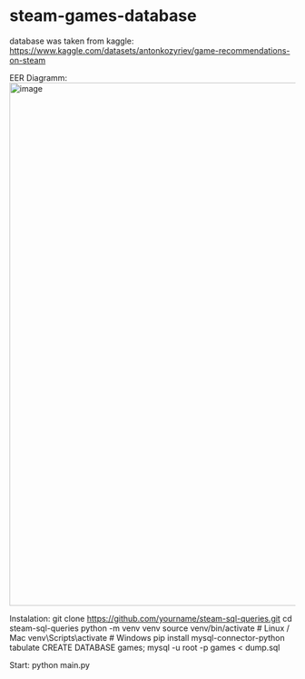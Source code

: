 # steam-games-database
database was taken from kaggle:
https://www.kaggle.com/datasets/antonkozyriev/game-recommendations-on-steam

EER Diagramm:
<img width="1130" height="922" alt="image" src="https://github.com/user-attachments/assets/01367e6c-87a2-42d7-968d-b28d36ac7381" />

Instalation:
git clone https://github.com/yourname/steam-sql-queries.git
cd steam-sql-queries
python -m venv venv
source venv/bin/activate      # Linux / Mac
venv\Scripts\activate         # Windows
pip install mysql-connector-python tabulate
CREATE DATABASE games;
mysql -u root -p games < dump.sql

Start:
python main.py
